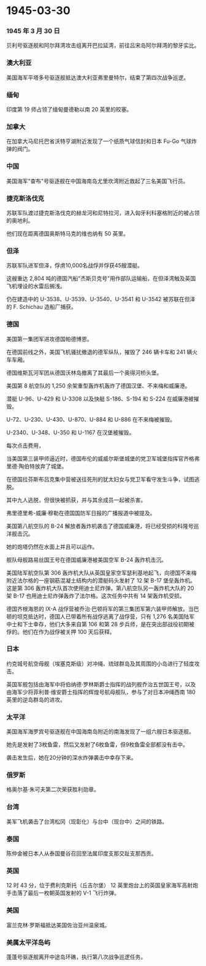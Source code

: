 # 1945-03-30

### 1945 年 3 月 30 日

贝利号驱逐舰和阿尔拜湾攻击组离开巴拉延湾，前往吕宋岛阿尔拜湾的黎牙实比。

### 澳大利亚

美国海军平塔多号驱逐舰抵达澳大利亚弗里曼特尔，结束了第四次战争巡逻。

### 缅甸

印度第 19 师占领了缅甸曼德勒以南 20 英里的皎塞。

### 加拿大

在加拿大马尼托巴省沃特亨湖附近发现了一个纸质气球信封和日本 Fu-Go
气球炸弹的阀门。

### 中国

美国海军"查布"号驱逐舰在中国海南岛尤里坎湾附近救起了三名美国飞行员。

### 捷克斯洛伐克

苏联军队渡过捷克斯洛伐克的赫龙河和尼特拉河，进入匈牙利科塞格附近的被占领的奥地利。

他们现在距离德国奥斯特马克的维也纳有 50 英里。

### 但泽

苏联军队进军但泽，俘虏10,000名战俘并俘获45艘潜艇。

这艘重达 2,804
吨的德国汽船"杰斯贝克号"用作部队运输船，在但泽湾触及英国飞机埋设的水雷后搁浅。

仍在建造中的 U-3538、U-3539、U-3540、U-3541 和 U-3542 被苏联在但泽的 F.
Schichau 造船厂捕获。

### 德国

美国第一集团军进攻德国帕德博恩。

在德国前线之外，美国飞机骚扰撤退的德军纵队，摧毁了 246 辆卡车和 241
辆火车车厢。

德国维斯瓦河军团从德国沃林岛撤离了其最后一个奥得河桥头堡。

美国第 8 航空队的 1,250 余架重型轰炸机轰炸了德国汉堡、不来梅和威廉港。

潜艇 U-96、U-429 和 U-3308 以及快艇 S-186、S-194 和 S-224
在威廉港被摧毁。

U-72、U-230、U-430、U-870、U-884 和 U-886 在不来梅被摧毁。

U-2340、U-348、U-350 和 U-1167 在汉堡被摧毁。

每次点击费用，

当美国第三装甲师逼近时，德国布伦的威威尔斯堡城堡的党卫军城堡指挥官齐格弗里德·陶伯特放弃了城堡。

在德国拉芬斯布吕克集中营被送往死刑的犹太妇女与党卫军看守发生斗争，试图逃脱。

其中九人逃脱，但很快被抓获，并与其余成员一起被杀害。

弗里德里希-威廉·穆勒在德国国防军日报的广播报道中被提及。

美国第八航空队的 B-24
解放者轰炸机袭击了德国威廉港，将已经受损的科隆号巡洋舰击沉。

她的炮塔仍然在水面上并且可以运作。

舰队母舰路易丝国王号在德国威廉港被美国空军 B-24 轰炸机击沉。

美国陆军航空队第 306
轰炸机大队从英国皇家空军瑟利基地起飞，向德国不来梅附近法尔格的一座钢筋混凝土结构内的潜艇码头发射了
12 架 B-17 堡垒轰炸机。这是第 306
轰炸机大队首次使用迪士尼炸弹。第八航空队另一轰炸机大队的 20 架 B-17
也用迪士尼炸弹轰炸了法尔格。这次任务中共有 14 架轰炸机受损。

德国齐根海恩的 IX-A
战俘营被乔治·巴顿将军的第三集团军第六装甲师解放。当巴顿的坦克抵达时，德国人已带着所有战俘逃离了战俘营，只有
1,276 名美国陆军中士和下士幸存，他们大多来自第 106 和第 28
步兵师，是在突出部战役初期被俘的。他们在作为战俘被关押 100 天后获释。

### 日本

约克城号航空母舰（埃塞克斯级）对冲绳、琉球群岛及其周围的小岛进行了轻度攻击。

英国军舰包括由海军中将伯纳德·罗林斯爵士指挥的战列舰乔治五世国王号，以及由海军少将菲利普·维安爵士指挥的辉煌号航母舰队，参与了对日本冲绳西南
180 英里的逆岛群岛的进攻。

### 太平洋

美国海军海罗宾号驱逐舰在中国海南岛附近的南海发现了一组六艘日本驱逐舰。

她先是发射了3枚鱼雷，然后又发射了6枚鱼雷，但9枚鱼雷全部都没有击中。

袭击发生后，她在20分钟的深水炸弹袭击中幸存下来。

### 俄罗斯

格奥尔基·朱可夫第二次荣获胜利勋章。

### 台湾

美军飞机袭击了台湾松冈（现彰化）与台中（现台中）之间的铁路。

### 泰国

陈仲金被日本人从泰国曼谷召回至法属印度支那交趾支那西贡。

### 英国

12 时 43 分，位于费利克斯托（丘吉尔堡） 12
英里炮台上的英国皇家海军高射炮手击落了最后一枚朝英国发射的 V-1
飞行炸弹。

### 美国

富兰克林·罗斯福抵达美国佐治亚州温泉城。

### 美属太平洋岛屿

蓬蓬号驱逐舰离开中途岛环礁，执行第八次战争巡逻任务。